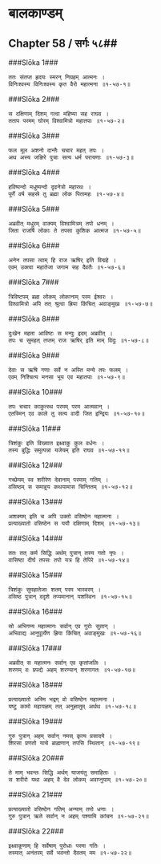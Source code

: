 बालकाण्डम्
===============================


## Chapter 58  / सर्गः ५८##


###Slōka 1###


    ततः संतप्त हृदयः स्मरन् निग्रहम् आत्मनः ।
    विनिःश्वस्य विनिःश्वस्य कृत वैरो महात्मना ॥१-५७-१॥


###Slōka 2###


    स दक्षिणाम् दिशम् गत्वा महिष्या सह राघव ।
    तताप परमम् घोरम् विश्वामित्रो महातपाः ॥१-५७-२॥


###Slōka 3###


    फल मूल अशनो दान्तैः चचार महत् तपः ।
    अथ अस्य जज्ञिरे पुत्राः सत्य धर्म परायणाः ॥१-५७-३॥


###Slōka 4###


    हविष्पन्दो मधुष्यन्दो दृढनेत्रो महारथः ।
    पूर्णे वर्ष सहस्रे तु ब्रह्मा लोक पितामहः ॥१-५७-४॥


###Slōka 5###


    अब्रवीत् मधुरम् वाक्यम् विश्वामित्रम् तपो धनम् ।
    जिता राजर्षि लोकाः ते तपसा कुशिक आत्मज ॥१-५७-५॥


###Slōka 6###


    अनेन तपसा त्वाम् हि राज ऋषिर् इति विद्महे ।
    एवम् उक्त्वा महातेजा जगाम सह दैवतैः ॥१-५७-६॥


###Slōka 7###


    त्रिविष्टपम् ब्रह्म लोकम् लोकानाम् परम ईश्वरः ।
    विश्वामित्रो अपि तत् श्रुत्वा ह्रिया किंचित् अवाङ्मुखः ॥१-५७-७॥


###Slōka 8###


    दुःखेन महता आविष्टः स मन्युः इदम् अब्रवीत् ।
    तपः च सुमहत् तप्तम् राज ऋषिर् इति माम् विदुः ॥१-५७-८॥


###Slōka 9###


    देवाः स ऋषि गणाः सर्वे न अस्ति मन्ये तपः फलम् ।
    एवम् निश्चित्य मनसा भूय एव महातपाः ॥१-५७-९॥


###Slōka 10###


    तपः चचार काकुत्स्थ परमम् परम आत्मवान् ।
    एतस्मिन् एव काले तु सत्य वादी जित इन्द्रियः ॥१-५७-१०॥


###Slōka 11###


    त्रिशंकुः इति विख्यात इक्ष्वाकु कुल वर्धनः ।
    तस्य बुद्धिः समुत्पन्ना यजेयम् इति राघव ॥१-५७-११॥


###Slōka 12###


    गच्छेयम् स्व शरीरेण देवानाम् परमाम् गतिम् ।
    वसिष्ठम् स समाहूय कथयामास चिन्तितम् ॥१-५७-१२॥


###Slōka 13###


    अशक्यम् इति च अपि उक्तो वसिष्ठेन महात्मना ।
    प्रत्याख्यातो वसिष्ठेन स ययौ दक्षिणाम् दिशम् ॥१-५७-१३॥


###Slōka 14###


    ततः तत् कर्म सिद्धि अर्थम् पुत्रान् तस्य गतो नृपः ।
    वासिष्ठा दीर्घ तपसः तपो यत्र हि तेपिरे ॥१-५७-१४॥


###Slōka 15###


    त्रिशंकुः सुमहातेजाः शतम् परम भास्वरम् ।
    वसिष्ठ पुत्रान् ददृशे तप्यमानान् यशस्विनः ॥१-५७-१५॥


###Slōka 16###


    सो अभिगम्य महात्मानः सर्वान् एव गुरोः सुतान् ।
    अभिवाद्य आनुपूर्व्येण ह्रिया किंचित् अवाङ्मुखः ॥१-५७-१६॥


###Slōka 17###


    अब्रवीत् स महात्मनः सर्वान् एव कृतांजलिः ।
    शरणम् वः प्रपद्ये अहम् शरण्यान् शरणागतः ॥१-५७-१७॥


###Slōka 18###


    प्रत्याख्यातो अस्मि भद्रम् वो वसिष्ठेन महात्मना ।
    यष्टु कामो महायज्ञम् तत् अनुज्ञातुम् अर्थथ ॥१-५७-१८॥


###Slōka 19###


    गुरु पुत्रान् अहम् सर्वान् नमस् कृत्य प्रसादये ।
    शिरसा प्रणतो याचे ब्राह्मणान् तपसि स्थितान् ॥१-५७-१९॥


###Slōka 20###


    ते माम् भवन्तः सिद्धि अर्थम् याजयंतु समाहिताः ।
    स शरीरो यथा अहम् वै देव लोकम् अवाप्नुयाम् ॥१-५७-२०॥


###Slōka 21###


    प्रत्याख्यातो वसिष्ठेन गतिम् अन्याम् तपो धनाः ।
    गुरु पुत्रान् ऋते सर्वान् न अहम् पश्यामि कांचन ॥१-५७-२१॥


###Slōka 22###


    इक्ष्वाकूणाम् हि सर्वेषाम् पुरोधाः परमा गतिः ।
    तस्मात् अनंतरम् सर्वे भवन्तो दैवतम् मम ॥१-५७-२२॥


